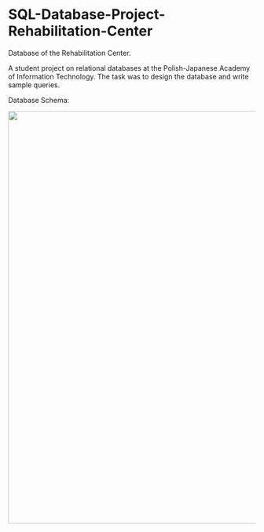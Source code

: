 # SQL-Database-Project-Rehabilitation-Center

Database of the Rehabilitation Center.

A student project on relational databases at the Polish-Japanese Academy of Information Technology. The task was to design the database and write sample queries.

Database Schema:

<img src="http://cmsweb.pl/wp-content/uploads/2018/08/DatabaseModel.png" width="840">

